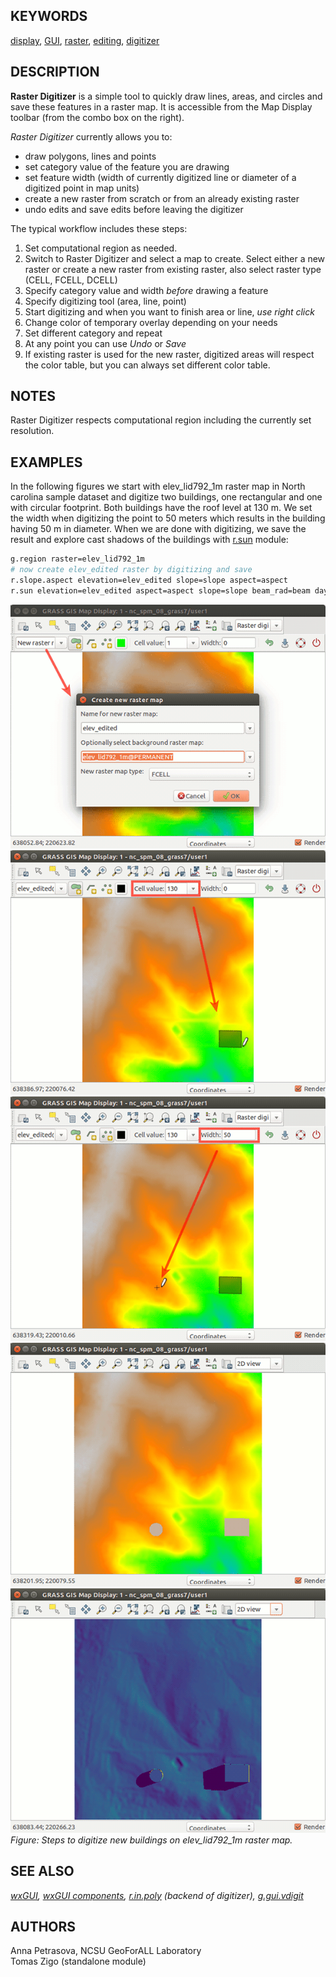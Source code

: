 ## KEYWORDS

[display](display.md), [GUI](topic_GUI.md),
[raster](keywords.md#raster), [editing](keywords.md#editing),
[digitizer](keywords.md#digitizer)

## DESCRIPTION

**Raster Digitizer** is a simple tool to quickly draw lines, areas, and
circles and save these features in a raster map. It is accessible from
the Map Display toolbar (from the combo box on the right).

*Raster Digitizer* currently allows you to:

- draw polygons, lines and points
- set category value of the feature you are drawing
- set feature width (width of currently digitized line or diameter of a
  digitized point in map units)
- create a new raster from scratch or from an already existing raster
- undo edits and save edits before leaving the digitizer

The typical workflow includes these steps:

1. Set computational region as needed.
2. Switch to Raster Digitizer and select a map to create. Select either
    a new raster or create a new raster from existing raster, also
    select raster type (CELL, FCELL, DCELL)
3. Specify category value and width *before* drawing a feature
4. Specify digitizing tool (area, line, point)
5. Start digitizing and when you want to finish area or line, *use
    right click*
6. Change color of temporary overlay depending on your needs
7. Set different category and repeat
8. At any point you can use *Undo* or *Save*
9. If existing raster is used for the new raster, digitized areas will
    respect the color table, but you can always set different color
    table.

## NOTES

Raster Digitizer respects computational region including the currently
set resolution.

## EXAMPLES

In the following figures we start with elev_lid792_1m raster map in
North carolina sample dataset and digitize two buildings, one
rectangular and one with circular footprint. Both buildings have the
roof level at 130 m. We set the width when digitizing the point to 50
meters which results in the building having 50 m in diameter. When we
are done with digitizing, we save the result and explore cast shadows of
the buildings with [r.sun](r.sun.md) module:

```sh
g.region raster=elev_lid792_1m
# now create elev_edited raster by digitizing and save
r.slope.aspect elevation=elev_edited slope=slope aspect=aspect
r.sun elevation=elev_edited aspect=aspect slope=slope beam_rad=beam day=172 time=6
```

![Raster digitizer example step 1](wxGUI_rdigit_step1.png)
![Raster digitizer example step 2](wxGUI_rdigit_step2.png)
![Raster digitizer example step 3](wxGUI_rdigit_step3.png)
![Raster digitizer example step 4](wxGUI_rdigit_step4.png)
![Raster digitizer example step 5](wxGUI_rdigit_step5.png)  
*Figure: Steps to digitize new buildings on elev_lid792_1m raster map.*

## SEE ALSO

*[wxGUI](wxGUI.md), [wxGUI components](wxGUI.components.md),
[r.in.poly](r.in.poly.md) (backend of digitizer),
[g.gui.vdigit](g.gui.vdigit.md)*

## AUTHORS

Anna Petrasova, NCSU GeoForALL Laboratory  
Tomas Zigo (standalone module)
